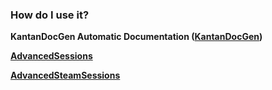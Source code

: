 ### How do I use it? ###

**KantanDocGen Automatic Documentation ([KantanDocGen](http://kantandev.com/free/kantan-doc-gen))** 

**[AdvancedSessions](https://vreue4.com/generated-node-documentation?section=advanced-sessions-plugin)**

**[AdvancedSteamSessions](https://vreue4.com/generated-node-documentation?section=advanced-steam-sessions-plugin)**
